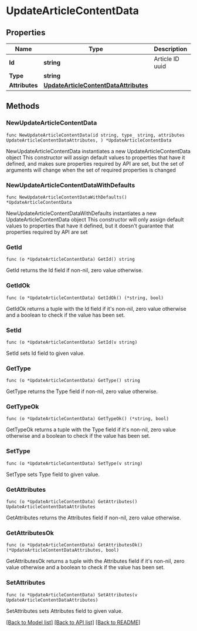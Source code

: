# UpdateArticleContentData

## Properties

Name | Type | Description | Notes
------------ | ------------- | ------------- | -------------
**Id** | **string** | Article ID uuid | 
**Type** | **string** |  | 
**Attributes** | [**UpdateArticleContentDataAttributes**](UpdateArticleContentDataAttributes.md) |  | 

## Methods

### NewUpdateArticleContentData

`func NewUpdateArticleContentData(id string, type_ string, attributes UpdateArticleContentDataAttributes, ) *UpdateArticleContentData`

NewUpdateArticleContentData instantiates a new UpdateArticleContentData object
This constructor will assign default values to properties that have it defined,
and makes sure properties required by API are set, but the set of arguments
will change when the set of required properties is changed

### NewUpdateArticleContentDataWithDefaults

`func NewUpdateArticleContentDataWithDefaults() *UpdateArticleContentData`

NewUpdateArticleContentDataWithDefaults instantiates a new UpdateArticleContentData object
This constructor will only assign default values to properties that have it defined,
but it doesn't guarantee that properties required by API are set

### GetId

`func (o *UpdateArticleContentData) GetId() string`

GetId returns the Id field if non-nil, zero value otherwise.

### GetIdOk

`func (o *UpdateArticleContentData) GetIdOk() (*string, bool)`

GetIdOk returns a tuple with the Id field if it's non-nil, zero value otherwise
and a boolean to check if the value has been set.

### SetId

`func (o *UpdateArticleContentData) SetId(v string)`

SetId sets Id field to given value.


### GetType

`func (o *UpdateArticleContentData) GetType() string`

GetType returns the Type field if non-nil, zero value otherwise.

### GetTypeOk

`func (o *UpdateArticleContentData) GetTypeOk() (*string, bool)`

GetTypeOk returns a tuple with the Type field if it's non-nil, zero value otherwise
and a boolean to check if the value has been set.

### SetType

`func (o *UpdateArticleContentData) SetType(v string)`

SetType sets Type field to given value.


### GetAttributes

`func (o *UpdateArticleContentData) GetAttributes() UpdateArticleContentDataAttributes`

GetAttributes returns the Attributes field if non-nil, zero value otherwise.

### GetAttributesOk

`func (o *UpdateArticleContentData) GetAttributesOk() (*UpdateArticleContentDataAttributes, bool)`

GetAttributesOk returns a tuple with the Attributes field if it's non-nil, zero value otherwise
and a boolean to check if the value has been set.

### SetAttributes

`func (o *UpdateArticleContentData) SetAttributes(v UpdateArticleContentDataAttributes)`

SetAttributes sets Attributes field to given value.



[[Back to Model list]](../README.md#documentation-for-models) [[Back to API list]](../README.md#documentation-for-api-endpoints) [[Back to README]](../README.md)


